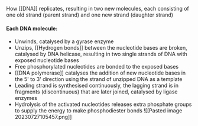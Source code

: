 How [[DNA]] replicates, resulting in two new molecules, each consisting of one old strand (parent strand) and one new strand (daughter strand)

#### Each DNA molecule:
- Unwinds, catalysed by a gyrase enzyme
- Unzips, [[Hydrogen bonds]] between the nucleotide bases are broken, catalysed by DNA helicase, resulting in two single strands of DNA with exposed nucleotide bases
- Free phosphorylated nucleotides are bonded to the exposed bases
- [[DNA polymerase]] catalyses the addition of new nucleotide bases in the 5' to 3' direction using the strand of unzipped DNA as a template
- Leading strand is synthesised continuously, the lagging strand is in fragments (discontinuous) that are later joined, catalysed by ligase enzymes
- Hydrolysis of the activated nucleotides releases extra phosphate groups to supply the energy to make phosphodiester bonds
![[Pasted image 20230727105457.png]]